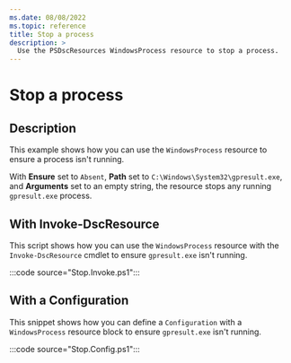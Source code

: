 ```yaml
---
ms.date: 08/08/2022
ms.topic: reference
title: Stop a process
description: >
  Use the PSDscResources WindowsProcess resource to stop a process.
---
```


# Stop a process

## Description

This example shows how you can use the `WindowsProcess` resource to ensure a process isn't running.

With **Ensure** set to `Absent`, **Path** set to `C:\Windows\System32\gpresult.exe`, and
**Arguments** set to an empty string, the resource stops any running `gpresult.exe` process.

## With Invoke-DscResource

This script shows how you can use the `WindowsProcess` resource with the `Invoke-DscResource` cmdlet
to ensure `gpresult.exe` isn't running.

:::code source="Stop.Invoke.ps1":::

## With a Configuration

This snippet shows how you can define a `Configuration` with a `WindowsProcess` resource block to
ensure `gpresult.exe` isn't running.

:::code source="Stop.Config.ps1":::
